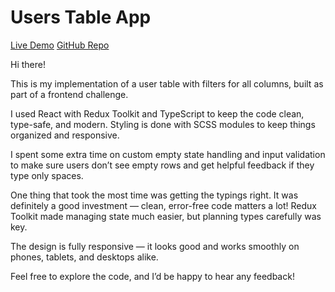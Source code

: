 # Users Table App

[Live Demo](users-table-redux-ts.vercel.app)
[GitHub Repo](https://github.com/yzhyhaliuk/USERS_TABLE_REDUX_TS)

Hi there!

This is my implementation of a user table with filters for all columns, built as part of a frontend challenge.

I used React with Redux Toolkit and TypeScript to keep the code clean, type-safe, and modern. Styling is done with SCSS modules to keep things organized and responsive.

I spent some extra time on custom empty state handling and input validation to make sure users don’t see empty rows and get helpful feedback if they type only spaces.

One thing that took the most time was getting the typings right. It was definitely a good investment — clean, error-free code matters a lot! Redux Toolkit made managing state much easier, but planning types carefully was key.

The design is fully responsive — it looks good and works smoothly on phones, tablets, and desktops alike.

Feel free to explore the code, and I’d be happy to hear any feedback!
